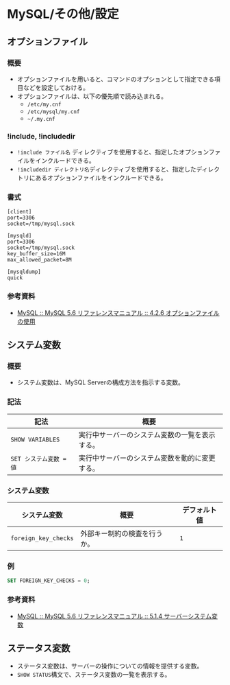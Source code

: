 # MySQL/その他/設定

## オプションファイル

### 概要

- オプションファイルを用いると、コマンドのオプションとして指定できる項目などを設定しておける。
- オプションファイルは、以下の優先順で読み込まれる。
  - `/etc/my.cnf`
  - `/etc/mysql/my.cnf`
  - `~/.my.cnf`

### !include, !includedir

- `!include ファイル名` ディレクティブを使用すると、指定したオプションファイルをインクルードできる。
- `!includedir ディレクトリ名`ディレクティブを使用すると、指定したディレクトリにあるオプションファイルをインクルードできる。

### 書式

```text
[client]
port=3306
socket=/tmp/mysql.sock

[mysqld]
port=3306
socket=/tmp/mysql.sock
key_buffer_size=16M
max_allowed_packet=8M

[mysqldump]
quick
```

### 参考資料

- [MySQL :: MySQL 5.6 リファレンスマニュアル :: 4.2.6 オプションファイルの使用](https://dev.mysql.com/doc/refman/5.6/ja/option-files.html)

## システム変数

### 概要

- システム変数は、MySQL Serverの構成方法を指示する変数。

### 記法

| 記法                    | 概要                                           |
| ----------------------- | ---------------------------------------------- |
| `SHOW VARIABLES`        | 実行中サーバーのシステム変数の一覧を表示する。 |
| `SET システム変数 = 値` | 実行中サーバーのシステム変数を動的に変更する。 |

### システム変数

| システム変数         | 概要                         | デフォルト値 |
| -------------------- | ---------------------------- | ------------ |
| `foreign_key_checks` | 外部キー制約の検査を行うか。 | `1`          |

### 例

```sql
SET FOREIGN_KEY_CHECKS = 0;
```

### 参考資料

- [MySQL :: MySQL 5.6 リファレンスマニュアル :: 5.1.4 サーバーシステム変数](https://dev.mysql.com/doc/refman/5.6/ja/server-system-variables.html)

## ステータス変数

- ステータス変数は、サーバーの操作についての情報を提供する変数。
- `SHOW STATUS`構文で、ステータス変数の一覧を表示する。
